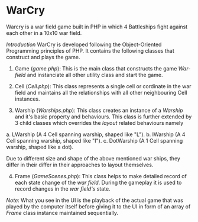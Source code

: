 # WarCry
Warcry is a war field game built in PHP in which 4 Battleships fight against each other in a 10x10 war field.

*Introduction*
WarCry is developed following the Object-Oriented Programming principles of PHP. 
It contains the following classes that construct and plays the game.

1. Game (_game.php_): This is the main class that constructs the game *War-field* and instanciate all other utility class and start the game.

2. Cell (_Cell.php_): This class represents a single cell or cordinate in the war field and maintains all the relationships with all other neighbouring Cell instances.

3. Warship (_Warships.php_): This class creates an instance of a _Warship_ and it's basic property and behaviours. This class is further extended by 3 child classes which overrides the _layout_ related behaviours namely
  
  a. LWarship (A 4 Cell spanning warship, shaped like "L").
  b. IWarship (A 4 Cell spanning warship, shaped like "I").
  c. DotWarship (A 1 Cell spanning warship, shaped like a dot).
  
  Due to different size and shape of the above mentioned war ships, they differ in their differ in their approaches to layout themselves.

4. Frame (_GameScenes.php_): This class helps to make detailed record of each state change of the _war field_. During the gameplay it is used to record changes in the _war field's_ state.

_Note_: What you see in the UI is the playback of the actual game that was played by the computer itself before giving it to the UI in form of an array of _Frame_ class instance maintained sequentially.
